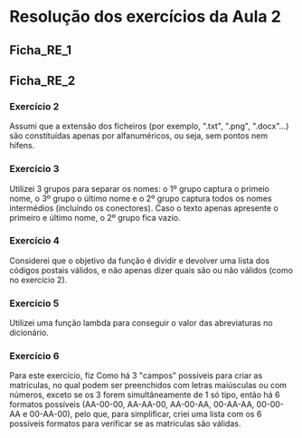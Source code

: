 # Resolução dos exercícios da Aula 2

## Ficha_RE_1



## Ficha_RE_2

### Exercício 2
Assumi que a extensão dos ficheiros (por exemplo, ".txt", ".png", ".docx"...) são constituídas apenas por alfanuméricos, ou seja, sem pontos nem hífens.

### Exercício 3
Utilizei 3 grupos para separar os nomes: o 1º grupo captura o primeio nome, o 3º grupo o último nome e o 2º grupo captura todos os nomes intermédios (incluíndo os conectores). Caso o texto apenas apresente o primeiro e último nome, o 2º grupo fica vazio.

### Exercício 4
Considerei que o objetivo da função é dividir e devolver uma lista dos códigos postais válidos, e não apenas dizer quais são ou não válidos (como no exercício 2).

### Exercício 5
Utilizei uma função lambda para conseguir o valor das abreviaturas no dicionário.

### Exercício 6
Para este exercício, fiz 
Como há 3 "campos" possíveis para criar as matrículas, no qual podem ser preenchidos com letras maiúsculas ou com números, exceto se os 3 forem simultâneamente de 1 só tipo, então há 6 formatos possíveis (AA-00-00, AA-AA-00, AA-00-AA, 00-AA-AA, 00-00-AA e 00-AA-00), pelo que, para simplificar, criei uma lista com os 6 possíveis formatos para verificar se as matrículas são válidas.